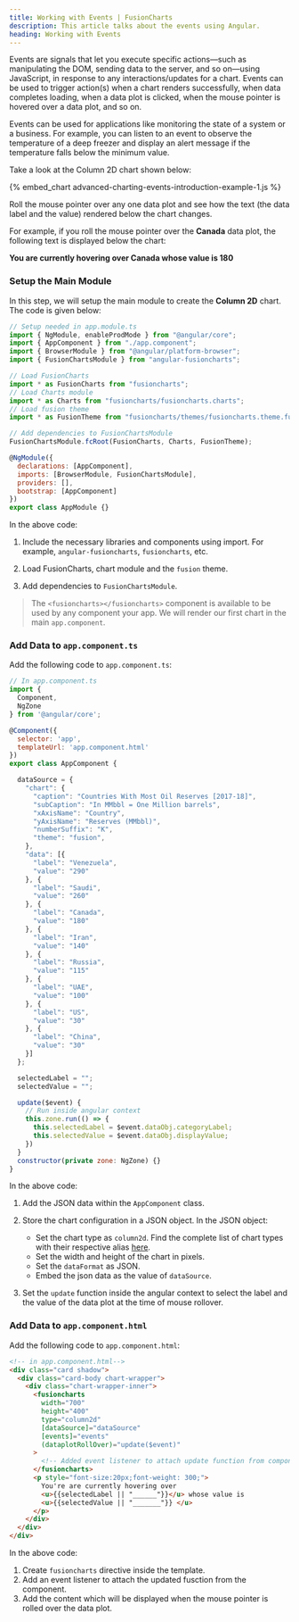 ```yaml
---
title: Working with Events | FusionCharts
description: This article talks about the events using Angular.
heading: Working with Events
---
```


Events are signals that let you execute specific actions—such as manipulating the DOM, sending data to the server, and so on—using JavaScript, in response to any interactions/updates for a chart. Events can be used to trigger action(s) when a chart renders successfully, when data completes loading, when a data plot is clicked, when the mouse pointer is hovered over a data plot, and so on.

Events can be used for applications like monitoring the state of a system or a business. For example, you can listen to an event to observe the temperature of a deep freezer and display an alert message if the temperature falls below the minimum value.

Take a look at the Column 2D chart shown below:

{% embed_chart advanced-charting-events-introduction-example-1.js %}

Roll the mouse pointer over any one data plot and see how the text (the data label and the value) rendered below the chart changes.

For example, if you roll the mouse pointer over the **Canada** data plot, the following text is displayed below the chart:

**You are currently hovering over Canada whose value is 180**

### Setup the Main Module

In this step, we will setup the main module to create the **Column 2D** chart. The code is given below:

```javascript
// Setup needed in app.module.ts
import { NgModule, enableProdMode } from "@angular/core";
import { AppComponent } from "./app.component";
import { BrowserModule } from "@angular/platform-browser";
import { FusionChartsModule } from "angular-fusioncharts";

// Load FusionCharts
import * as FusionCharts from "fusioncharts";
// Load Charts module
import * as Charts from "fusioncharts/fusioncharts.charts";
// Load fusion theme
import * as FusionTheme from "fusioncharts/themes/fusioncharts.theme.fusion";

// Add dependencies to FusionChartsModule
FusionChartsModule.fcRoot(FusionCharts, Charts, FusionTheme);

@NgModule({
  declarations: [AppComponent],
  imports: [BrowserModule, FusionChartsModule],
  providers: [],
  bootstrap: [AppComponent]
})
export class AppModule {}
```

In the above code:

1. Include the necessary libraries and components using import. For example, `angular-fusioncharts`, `fusioncharts`, etc.

2. Load FusionCharts, chart module and the `fusion` theme.

3. Add dependencies to `FusionChartsModule`.

> The `<fusioncharts></fusioncharts>` component is available to be used by any component your app. We will render our first chart in the main `app.component`.

### Add Data to `app.component.ts`

Add the following code to `app.component.ts`:

```javascript
// In app.component.ts
import {
  Component,
  NgZone
} from '@angular/core';

@Component({
  selector: 'app',
  templateUrl: 'app.component.html'
})
export class AppComponent {

  dataSource = {
    "chart": {
      "caption": "Countries With Most Oil Reserves [2017-18]",
      "subCaption": "In MMbbl = One Million barrels",
      "xAxisName": "Country",
      "yAxisName": "Reserves (MMbbl)",
      "numberSuffix": "K",
      "theme": "fusion",
    },
    "data": [{
      "label": "Venezuela",
      "value": "290"
    }, {
      "label": "Saudi",
      "value": "260"
    }, {
      "label": "Canada",
      "value": "180"
    }, {
      "label": "Iran",
      "value": "140"
    }, {
      "label": "Russia",
      "value": "115"
    }, {
      "label": "UAE",
      "value": "100"
    }, {
      "label": "US",
      "value": "30"
    }, {
      "label": "China",
      "value": "30"
    }]
  };

  selectedLabel = "";
  selectedValue = "";

  update($event) {
    // Run inside angular context
    this.zone.run(() => {
      this.selectedLabel = $event.dataObj.categoryLabel;
      this.selectedValue = $event.dataObj.displayValue;
    })
  }
  constructor(private zone: NgZone) {}
}
```

In the above code:

1. Add the JSON data within the `AppComponent` class.

2. Store the chart configuration in a JSON object. In the JSON object:

   - Set the chart type as `column2d`. Find the complete list of chart types with their respective alias [here](https://www.fusioncharts.com/dev/chart-guide/list-of-charts).
   - Set the width and height of the chart in pixels.
   - Set the `dataFormat` as JSON.
   - Embed the json data as the value of `dataSource`.

3. Set the `update` function inside the angular context to select the label and the value of the data plot at the time of mouse rollover.

### Add Data to `app.component.html`

Add the following code to `app.component.html`:

```html
<!-- in app.component.html-->
<div class="card shadow">
  <div class="card-body chart-wrapper">
    <div class="chart-wrapper-inner">
      <fusioncharts
        width="700"
        height="400"
        type="column2d"
        [dataSource]="dataSource"
        [events]="events"
        (dataplotRollOver)="update($event)"
      >
        <!-- Added event listener to attach update function from component -->
      </fusioncharts>
      <p style="font-size:20px;font-weight: 300;">
        You're are currently hovering over
        <u>{{selectedLabel || "______"}}</u> whose value is
        <u>{{selectedValue || "_______"}} </u>
      </p>
    </div>
  </div>
</div>
```

In the above code:

1. Create `fusioncharts` directive inside the template.
2. Add an event listener to attach the updated fusction from the component.
3. Add the content which will be displayed when the mouse pointer is rolled over the data plot.
